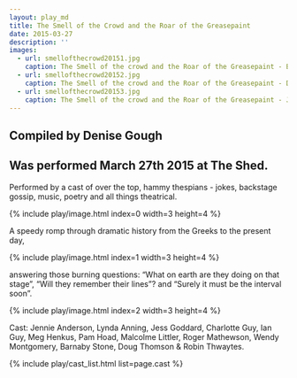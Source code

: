 ```yaml
---
layout: play_md
title: The Smell of the Crowd and the Roar of the Greasepaint
date: 2015-03-27
description: ''
images:
  - url: smellofthecrowd20151.jpg
    caption: The Smell of the crowd and the Roar of the Greasepaint - Barnaby Stone as Oedipus
  - url: smellofthecrowd20152.jpg
    caption: The Smell of the crowd and the Roar of the Greasepaint - Doug Thomson as Shakespeare
  - url: smellofthecrowd20153.jpg
    caption: The Smell of the crowd and the Roar of the Greasepaint - Jess Goddard, Barnaby Stone and Charlotte Guy in History of Theatre in Exeter
---
```


## Compiled by Denise Gough

## Was performed March 27th 2015 at The Shed.

Performed by a cast of over the top, hammy thespians - jokes, backstage gossip, music, poetry and all things theatrical.

{% include play/image.html index=0 width=3 height=4 %}

A speedy romp through dramatic history from the Greeks to the present day,

{% include play/image.html index=1 width=3 height=4 %}

answering those burning questions: “What on earth are they doing on that stage”, “Will they remember their lines”? and “Surely it must be the interval soon”.

{% include play/image.html index=2 width=3 height=4 %}

Cast: Jennie Anderson, Lynda Anning, Jess Goddard, Charlotte Guy, Ian Guy, Meg Henkus, Pam Hoad, Malcolme Littler, Roger Mathewson, Wendy Montgomery, Barnaby Stone, Doug Thomson & Robin Thwaytes.

{% include play/cast_list.html list=page.cast %}

